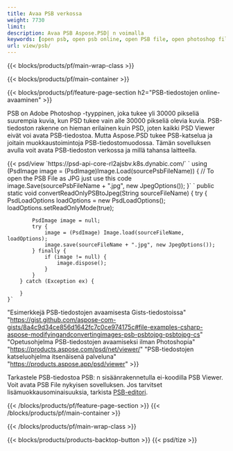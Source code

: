 ```yaml
---
title: Avaa PSB verkossa
weight: 7730
limit: 
description: Avaa PSB Aspose.PSD| n voimalla
keywords: [open psb, open psb online, open PSB file, open photoshop file, preview psb]
url: view/psb/
---
```


{{< blocks/products/pf/main-wrap-class >}}

{{< blocks/products/pf/main-container >}}

{{< blocks/products/pf/feature-page-section h2="PSB-tiedostojen online-avaaminen" >}}
<p>PSB on Adobe Photoshop -tyyppinen, joka tukee yli 30000 pikseliä suurempia kuvia, kun PSD tukee vain alle 30000 pikseliä olevia kuvia. PSB-tiedoston rakenne on hieman erilainen kuin PSD, joten kaikki PSD Viewer eivät voi avata PSB-tiedostoa. Mutta Aspose.PSD tukee PSB-katselua ja joitain muokkaustoimintoja PSB-tiedostomuodossa. Tämän sovelluksen avulla voit avata PSB-tiedoston verkossa ja millä tahansa laitteella.</p>
{{< psd/view `https://psd-api-core-rl2ajsbv.k8s.dynabic.com/` 
`    using (PsdImage image = (PsdImage)Image.Load(sourcePsbFileName))
    {
	    // To open the PSB File as JPG just use this code
        image.Save(sourcePsbFileName + ".jpg",  new JpegOptions());
    }`  `    public static void convertReadOnlyPSBtoJpeg(String sourceFileName) {
        try {
            PsdLoadOptions loadOptions = new PsdLoadOptions();
            loadOptions.setReadOnlyMode(true);
            
            PsdImage image = null;
            try {
                image = (PsdImage) Image.load(sourceFileName, loadOptions);
                image.save(sourceFileName + ".jpg", new JpegOptions());
            } finally {
                if (image != null) {
                    image.dispose();
                }
            }
        } catch (Exception ex) {

        }
    }` 
"Esimerkkejä PSB-tiedostojen avaamisesta Gists-tiedostoissa" "https://gist.github.com/aspose-com-gists/8a4c9d34ce856d1642fc7c0ce974175c#file-examples-csharp-aspose-modifyingandconvertingimages-psb-psbtojpg-psbtojpg-cs" 
"Opetusohjelma PSB-tiedostojen avaamiseksi ilman Photoshopia" "https://products.aspose.com/psd/net/viewer/" 
"PSB-tiedostojen katseluohjelma itsenäisenä palveluna" "https://products.aspose.app/psd/viewer" >}}
<p>Tarkastele PSB-tiedostoa PSB: n sisäänrakennetulla ei-koodilla PSB Viewer. Voit avata PSB File nykyisen sovelluksen. Jos tarvitset lisämuokkausominaisuuksia, tarkista <a href="https://products.aspose.app/psd/template-editor">PSB-editori</a>.</p>
{{< /blocks/products/pf/feature-page-section >}}
{{< /blocks/products/pf/main-container >}}


{{< /blocks/products/pf/main-wrap-class >}}

{{< blocks/products/products-backtop-button >}}
{{< psd/tize >}}
